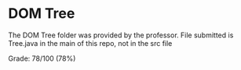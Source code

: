 # DOM Tree

The DOM Tree folder was provided by the professor.
File submitted is Tree.java in the main of this repo, not in the src file

Grade: 78/100 (78%)

